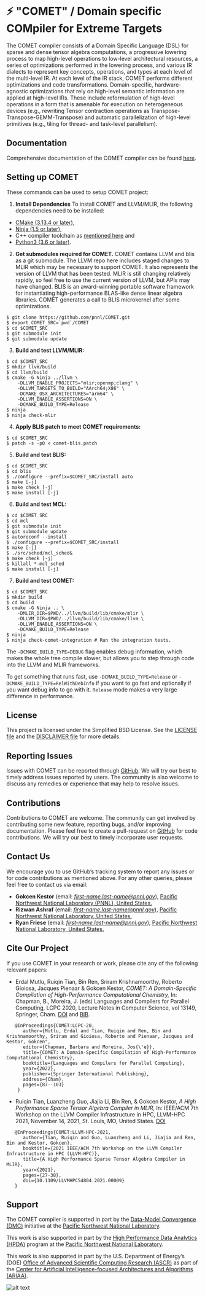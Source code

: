 
# ⚡️ "COMET" / Domain specific COMpiler for Extreme Targets

The COMET compiler consists of a Domain Specific Language (DSL) for sparse and dense tensor algebra computations, a progressive lowering process to map high-level operations to low-level architectural resources, a series of optimizations performed in the lowering process, and various IR dialects to represent key concepts, operations, and types at each level of the multi-level IR. At each level of the IR stack, COMET performs different optimizations and code transformations. Domain-specific, hardware- agnostic optimizations that rely on high-level semantic information are applied at high-level IRs. These include reformulation of high-level operations in a form that is amenable for execution on heterogeneous devices (e.g., rewriting Tensor contraction operations as Transpose-Transpose-GEMM-Transpose) and automatic parallelization of high-level primitives (e.g., tiling for thread- and task-level parallelism).

## Documentation

Comprehensive documentation of the COMET compiler can be found [here](https://pnnl-comet.readthedocs.io/).

## Setting up COMET

These commands can be used to setup COMET project:

1) **Install Dependencies** To install COMET and LLVM/MLIR, the following dependencies need to be installed:
* [CMake (3.13.4 or later)](https://cmake.org/download),
* [Ninja (1.5 or later)](https://ninja-build.org/),
* C++ compiler toolchain as [mentioned here](https://llvm.org/docs/GettingStarted.html#requirements) and
* [Python3 (3.6 or later)](https://www.python.org/downloads/).

2) **Get submodules required for COMET.**  COMET contains LLVM and blis as a git
submodule.  The LLVM repo here includes staged changes to MLIR which
may be necessary to support COMET.  It also represents the version of
LLVM that has been tested.  MLIR is still changing relatively rapidly,
so feel free to use the current version of LLVM, but APIs may have
changed. BLIS is an award-winning portable software framework for instantiating high-performance 
BLAS-like dense linear algebra libraries. COMET generates a call to BLIS microkernel 
after some optimizations.

```
$ git clone https://github.com/pnnl/COMET.git
$ export COMET_SRC=`pwd`/COMET
$ cd $COMET_SRC
$ git submodule init
$ git submodule update
```


3) **Build and test LLVM/MLIR:**

```
$ cd $COMET_SRC
$ mkdir llvm/build
$ cd llvm/build
$ cmake -G Ninja ../llvm \
    -DLLVM_ENABLE_PROJECTS="mlir;openmp;clang" \
    -DLLVM_TARGETS_TO_BUILD="AArch64;X86" \
    -DCMAKE_OSX_ARCHITECTURES="arm64" \
    -DLLVM_ENABLE_ASSERTIONS=ON \
    -DCMAKE_BUILD_TYPE=Release
$ ninja
$ ninja check-mlir
```

4) **Apply BLIS patch to meet COMET requirements:**

```
$ cd $COMET_SRC
$ patch -s -p0 < comet-blis.patch
```

5) **Build and test BLIS:**

```
$ cd $COMET_SRC
$ cd blis
$ ./configure --prefix=$COMET_SRC/install auto
$ make [-j]
$ make check [-j]
$ make install [-j]
```

6) **Build and test MCL:**

```
$ cd $COMET_SRC
$ cd mcl
$ git submodule init
$ git submodule update
$ autoreconf --install
$ ./configure --prefix=$COMET_SRC/install 
$ make [-j]
$ ./src/sched/mcl_sched& 
$ make check [-j]
$ killall *-mcl_sched
$ make install [-j]
```

7) **Build and test COMET:** 

```
$ cd $COMET_SRC
$ mkdir build
$ cd build
$ cmake -G Ninja .. \
    -DMLIR_DIR=$PWD/../llvm/build/lib/cmake/mlir \
    -DLLVM_DIR=$PWD/../llvm/build/lib/cmake/llvm \
    -DLLVM_ENABLE_ASSERTIONS=ON \
    -DCMAKE_BUILD_TYPE=Release
$ ninja
$ ninja check-comet-integration # Run the integration tests.
```

The `-DCMAKE_BUILD_TYPE=DEBUG` flag enables debug information, which makes the
whole tree compile slower, but allows you to step through code into the LLVM
and MLIR frameworks.

To get something that runs fast, use `-DCMAKE_BUILD_TYPE=Release` or
`-DCMAKE_BUILD_TYPE=RelWithDebInfo` if you want to go fast and optionally if
you want debug info to go with it.  `Release` mode makes a very large difference
in performance.

## License

This project is licensed under the Simplified BSD License. 
See the [LICENSE file](https://github.com/pnnl/COMET/blob/master/LICENSE)
and the [DISCLAIMER file](https://github.com/pnnl/COMET/blob/master/DISCLAIMER.txt) for more details.

## Reporting Issues

Issues with COMET can be reported through [GitHub](https://github.com/pnnl/COMET/issues). 
We will try our best to timely address issues reported by users. 
The community is also welcome to discuss any remedies or experience that may help to resolve issues.

## Contributions

Contributions to COMET are welcome. The community can get involved by contributing some new feature, reporting bugs, and/or improving documentation. 
Please feel free to create a pull-request on [GitHub](https://github.com/pnnl/COMET/pulls) for code contributions. 
We will try our best to timely incorporate user requests.

## Contact Us

We encourage you to use GitHub’s tracking system to report any issues or for code contributions as mentioned above. 
For any other queries, please feel free to contact us via email:
* **Gokcen Kestor** (email: *first-name.last-name@pnnl.gov*), [Pacific Northwest National Laboratory (PNNL), United States.](https://www.pnnl.gov/)
* **Rizwan Ashraf** (email: *first-name.last-name@pnnl.gov*), [Pacific Northwest National Laboratory, United States.](https://www.pnnl.gov/)
* **Ryan Friese** (email: *first-name.last-name@pnnl.gov*), [Pacific Northwest National Laboratory, United States.](https://www.pnnl.gov/)

## Cite Our Project

If you use COMET in your research or work, please cite any of the following relevant papers:

* Erdal Mutlu, Ruiqin Tian, Bin Ren, Sriram Krishnamoorthy, Roberto Gioiosa, Jacques Pienaar & Gokcen Kestor, *COMET: A Domain-Specific Compilation of High-Performance Computational Chemistry,* In: Chapman, B., Moreira, J. (eds) Languages and Compilers for Parallel Computing, LCPC 2020, Lecture Notes in Computer Science, vol 13149, Springer, Cham. [DOI](https://doi.org/10.1007/978-3-030-95953-1_7) and [BIB](https://citation-needed.springer.com/v2/references/10.1007/978-3-030-95953-1_7?format=bibtex&flavour=citation).
```
   @InProceedings{COMET:LCPC-20,
      author={Mutlu, Erdal and Tian, Ruiqin and Ren, Bin and Krishnamoorthy, Sriram and Gioiosa, Roberto and Pienaar, Jacques and Kestor, Gokcen",
      editor={Chapman, Barbara and Moreira, Jos{\'e}},
      title={COMET: A Domain-Specific Compilation of High-Performance Computational Chemistry},
      booktitle={Languages and Compilers for Parallel Computing},
      year={2022},
      publisher={Springer International Publishing},
      address={Cham},
      pages={87--103}
    }
```
* Ruiqin Tian, Luanzheng Guo, Jiajia Li, Bin Ren, & Gokcen Kestor, *A High Performance Sparse Tensor Algebra Compiler in MLIR,* In: IEEE/ACM 7th Workshop on the LLVM Compiler Infrastructure in HPC, LLVM-HPC 2021, November 14, 2021, St. Louis, MO, United States. [DOI](https://doi.org/10.1109/LLVMHPC54804.2021.00009) 
```
   @InProceedings{COMET:LLVM-HPC-2021,
      author={Tian, Ruiqin and Guo, Luanzheng and Li, Jiajia and Ren, Bin and Kestor, Gokcen},
      booktitle={2021 IEEE/ACM 7th Workshop on the LLVM Compiler Infrastructure in HPC (LLVM-HPC)}, 
      title={A High Performance Sparse Tensor Algebra Compiler in MLIR}, 
      year={2021},
      pages={27-38},
      doi={10.1109/LLVMHPC54804.2021.00009}
   }
```

## Support

The COMET compiler is supported in part by the [Data-Model Convergence (DMC)](https://www.pnnl.gov/projects/dmc) 
initiative at the [Pacific Northwest National Laboratory](https://www.pnnl.gov/).

This work is also supported in part by the [High Performance Data Analytics (HPDA)](https://www.pnnl.gov/computing/HPDA/) program
at the [Pacific Northwest National Laboratory](https://www.pnnl.gov/).
 
This work is also supported in part by the U.S. Department of Energy’s (DOE) [Office of Advanced Scientific Computing Research (ASCR)](https://www.energy.gov/science/ascr/advanced-scientific-computing-research>)
as part of the [Center for Artificial Intelligence-focused Architectures and Algorithms (ARIAA)](https://www.pnnl.gov/projects/co-design-center-artificial-intelligence-focused-architectures-and-algorithms).

![alt text](https://github.com/pnnl/COMET/blob/master/docs/source/DMC_PNNL.jpeg)
